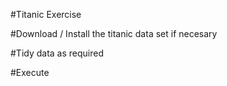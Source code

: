 #Titanic Exercise

#Download / Install the titanic data set if necesary

#Tidy data as required

#Execute